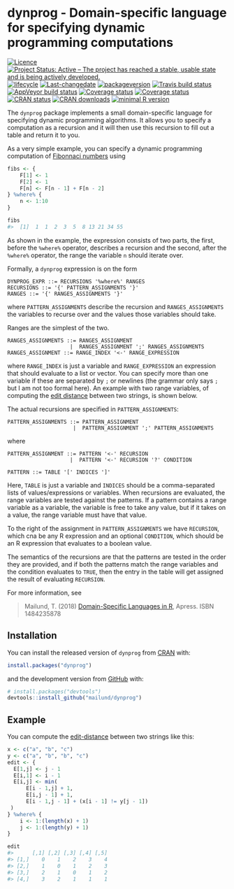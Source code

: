 
<!-- README.md is generated from README.Rmd. Please edit that file -->

# dynprog - Domain-specific language for specifying dynamic programming computations

[![Licence](https://img.shields.io/badge/licence-GPL--3-blue.svg)](https://www.gnu.org/licenses/gpl-3.0.en.html)
[![Project Status: Active – The project has reached a stable, usable
state and is being actively
developed.](http://www.repostatus.org/badges/latest/active.svg)](http://www.repostatus.org/#active)
[![lifecycle](http://img.shields.io/badge/lifecycle-experimental-orange.svg)](https://www.tidyverse.org/lifecycle/#experimental)
[![Last-changedate](https://img.shields.io/badge/last%20change-2018--03--24-orange.svg)](/commits/master)
[![packageversion](https://img.shields.io/badge/Package%20version-0.1.0-orange.svg?style=flat-square)](commits/master)
[![Travis build
status](https://travis-ci.org/mailund/dynprog.svg?branch=master)](https://travis-ci.org/mailund/dynprog)
[![AppVeyor build
status](https://ci.appveyor.com/api/projects/status/github/mailund/dynprog?branch=master&svg=true)](https://ci.appveyor.com/project/mailund/dynprog)
[![Coverage
status](https://codecov.io/gh/mailund/dynprog/branch/master/graph/badge.svg)](https://codecov.io/github/mailund/dynprog?branch=master)
[![Coverage
status](http://coveralls.io/repos/github/mailund/dynprog/badge.svg?branch=master)](https://coveralls.io/github/mailund/dynprog?branch=master)
[![CRAN
status](http://www.r-pkg.org/badges/version/dynprog)](https://cran.r-project.org/package=dynprog)
[![CRAN
downloads](http://cranlogs.r-pkg.org/badges/grand-total/dynprog)](https://cran.r-project.org/package=dynprog)
[![minimal R
version](https://img.shields.io/badge/R-%E2%89%A53.1-blue.svg)](https://cran.r-project.org/)

The `dynprog` package implements a small domain-specific language for
specifying dynamic programming algorithms. It allows you to specify a
computation as a recursion and it will then use this recursion to fill
out a table and return it to you.

As a very simple example, you can specify a dynamic programming
computation of [Fibonnaci
numbers](https://en.wikipedia.org/wiki/Fibonacci_number) using

``` r
fibs <- {
    F[1] <- 1
    F[2] <- 1
    F[n] <- F[n - 1] + F[n - 2]
} %where% {
    n <- 1:10
}

fibs
#>  [1]  1  1  2  3  5  8 13 21 34 55
```

As shown in the example, the expression consists of two parts, the
first, before the `%where%` operator, describes a recursion and the
second, after the `%where%` operator, the range the variable `n` should
iterate over.

Formally, a `dynprog` expression is on the form

    DYNPROG_EXPR ::= RECURSIONS '%where%' RANGES
    RECURSIONS ::= '{' PATTERN_ASSIGNMENTS '}'
    RANGES ::= '{' RANGES_ASSIGNMENTS '}'

where `PATTERN_ASSIGNMENTS` describe the recursion and
`RANGES_ASSIGNMENTS` the variables to recurse over and the values those
variables should take.

Ranges are the simplest of the two.

    RANGES_ASSIGNMENTS ::= RANGES_ASSIGNMENT
                        |  RANGES_ASSIGNMENT ';' RANGES_ASSIGNMENTS
    RANGES_ASSIGNMENT ::= RANGE_INDEX '<-' RANGE_EXPRESSION

where `RANGE_INDEX` is just a variable and `RANGE_EXPRESSION` an
expression that should evaluate to a list or vector. You can specify
more than one variable if these are separated by `;` or newlines (the
grammar only says `;` but I am not too formal here). An example with two
range variables, of computing the [edit
distance](https://en.wikipedia.org/wiki/Edit_distance) between two
strings, is shown below.

The actual recursions are specified in `PATTERN_ASSIGNMENTS`:

    PATTERN_ASSIGNMENTS ::= PATTERN_ASSIGNMENT
                         |  PATTERN_ASSIGNMENT ';' PATTERN_ASSIGNMENTS

where

    PATTERN_ASSIGNMENT ::= PATTERN '<-' RECURSION
                        |  PATTERN '<-' RECURSION '?' CONDITION

    PATTERN ::= TABLE '[' INDICES ']'

Here, `TABLE` is just a variable and `INDICES` should be a
comma-separated lists of values/expressions or variables. When
recursions are evaluated, the range variables are tested against the
patterns. If a pattern contains a range variable as a variable, the
variable is free to take any value, but if it takes on a value, the
range variable must have that value.

To the right of the assignment in `PATTERN_ASSIGNMENTS` we have
`RECURSION`, which cna be any R expression and an optional `CONDITION`,
which should be an R expression that evaluates to a boolean value.

The semantics of the recursions are that the patterns are tested in the
order they are provided, and if both the patterns match the range
variables and the condition evaluates to `TRUE`, then the entry in the
table will get assigned the result of evaluating `RECURSION`.

For more information, see

> Mailund, T. (2018) [Domain-Specific Languages in
> R](https://amzn.to/2DRmFXb), Apress. ISBN 1484235878

## Installation

You can install the released version of `dynprog` from
[CRAN](https://CRAN.R-project.org) with:

``` r
install.packages("dynprog")
```

and the development version from [GitHub](https://github.com/) with:

``` r
# install.packages("devtools")
devtools::install_github("mailund/dynprog")
```

## Example

You can compute the
[edit-distance](https://en.wikipedia.org/wiki/Edit_distance) between two
strings like this:

``` r
x <- c("a", "b", "c")
y <- c("a", "b", "b", "c")
edit <- {
  E[1,j] <- j - 1
  E[i,1] <- i - 1
  E[i,j] <- min(
      E[i - 1,j] + 1,
      E[i,j - 1] + 1,
      E[i - 1,j - 1] + (x[i - 1] != y[j - 1])
 )
} %where% {
    i <- 1:(length(x) + 1)
    j <- 1:(length(y) + 1)
}

edit
#>      [,1] [,2] [,3] [,4] [,5]
#> [1,]    0    1    2    3    4
#> [2,]    1    0    1    2    3
#> [3,]    2    1    0    1    2
#> [4,]    3    2    1    1    1
```
